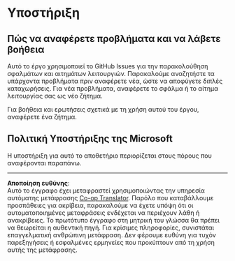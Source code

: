 <!--
CO_OP_TRANSLATOR_METADATA:
{
  "original_hash": "872be8bc1b93ef1dd9ac3d6e8f99f6ab",
  "translation_date": "2025-09-04T23:15:15+00:00",
  "source_file": "SUPPORT.md",
  "language_code": "el"
}
-->
# Υποστήριξη
## Πώς να αναφέρετε προβλήματα και να λάβετε βοήθεια  

Αυτό το έργο χρησιμοποιεί το GitHub Issues για την παρακολούθηση σφαλμάτων και αιτημάτων λειτουργιών. Παρακαλούμε αναζητήστε τα υπάρχοντα 
προβλήματα πριν αναφέρετε νέα, ώστε να αποφύγετε διπλές καταχωρήσεις. Για νέα προβλήματα, αναφέρετε το σφάλμα ή 
το αίτημα λειτουργίας σας ως νέο ζήτημα.

Για βοήθεια και ερωτήσεις σχετικά με τη χρήση αυτού του έργου, αναφέρετε ένα ζήτημα.

## Πολιτική Υποστήριξης της Microsoft  

Η υποστήριξη για αυτό το αποθετήριο περιορίζεται στους πόρους που αναφέρονται παραπάνω.

---

**Αποποίηση ευθύνης**:  
Αυτό το έγγραφο έχει μεταφραστεί χρησιμοποιώντας την υπηρεσία αυτόματης μετάφρασης [Co-op Translator](https://github.com/Azure/co-op-translator). Παρόλο που καταβάλλουμε προσπάθειες για ακρίβεια, παρακαλούμε να έχετε υπόψη ότι οι αυτοματοποιημένες μεταφράσεις ενδέχεται να περιέχουν λάθη ή ανακρίβειες. Το πρωτότυπο έγγραφο στη μητρική του γλώσσα θα πρέπει να θεωρείται η αυθεντική πηγή. Για κρίσιμες πληροφορίες, συνιστάται επαγγελματική ανθρώπινη μετάφραση. Δεν φέρουμε ευθύνη για τυχόν παρεξηγήσεις ή εσφαλμένες ερμηνείες που προκύπτουν από τη χρήση αυτής της μετάφρασης.